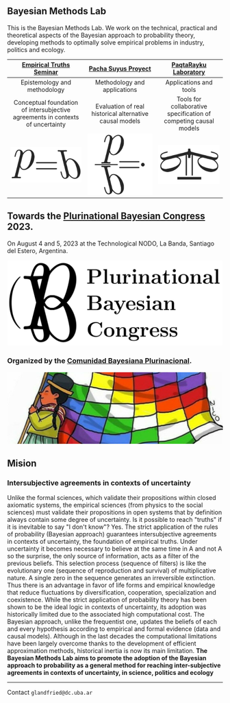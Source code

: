 ## Bayesian Methods Lab

This is the Bayesian Methods Lab.
We work on the technical, practical and theoretical aspects of the Bayesian approach to probability theory, developing methods to optimally solve empirical problems in industry, politics and ecology.

[Empirical Truths Seminar](https://MetodosBayesianos.github.io/seminario) |  [Pacha Suyus Proyect](https://MetodosBayesianos.github.io/apuestas) | [PaqtaRayku Laboratory](https://MetodosBayesianos.github.io/taller)
:-------------------------:|:-------------------------:|:-------------------------:
Epistemology and methodology | Methodology and applications | Applications and tools
Conceptual foundation of intersubjective agreements in contexts of uncertainty | Evaluation of real historical alternative causal models | Tools for collaborative specification of competing causal models
[![Comunidad](https://raw.githubusercontent.com/glandfried/images/master/logos/pEQb_400.png)](https://MetodosBayesianos.github.io/seminario) | [![Comunidad](https://raw.githubusercontent.com/glandfried/images/master/logos/PdivB.png)](https://MetodosBayesianos.github.io/apuestas) | [![Comunidad](https://raw.githubusercontent.com/glandfried/images/master/logos/balanza_cerca.png)](https://MetodosBayesianos.github.io/taller)

## Towards the [**Plurinational Bayesian Congress**](https://bayesdelsur.com.ar/index_en.html) 2023.

On August 4 and 5, 2023 at the Technological NODO, La Banda, Santiago del Estero, Argentina.

[![Comunidad](https://raw.githubusercontent.com/glandfried/images/master/logos/PBC.png)](https://bayesdelsur.com.ar/index_en.html)

### Organized by the [**Comunidad Bayesiana Plurinacional**](https://bayesplurinacional.github.io/en/home).

![com](https://raw.githubusercontent.com/glandfried/images/master/whipalaNico.jpeg)

## Mision

### Intersubjective agreements in contexts of uncertainty

Unlike the formal sciences, which validate their propositions within closed axiomatic systems, the empirical sciences (from physics to the social sciences) must validate their propositions in open systems that by definition always contain some degree of uncertainty. Is it possible to reach "truths" if it is inevitable to say "I don't know"? Yes. The strict application of the rules of probability (Bayesian approach) guarantees intersubjective agreements in contexts of uncertainty, the foundation of empirical truths. Under uncertainty it becomes necessary to believe at the same time in A and not A so the surprise, the only source of information, acts as a filter of the previous beliefs. This selection process (sequence of filters) is like the evolutionary one (sequence of reproduction and survival) of multiplicative nature. A single zero in the sequence generates an irreversible extinction. Thus there is an advantage in favor of life forms and empirical knowledge that reduce fluctuations by diversification, cooperation, specialization and coexistence. While the strict application of probability theory has been shown to be the ideal logic in contexts of uncertainty, its adoption was historically limited due to the associated high computational cost. The Bayesian approach, unlike the frequentist one, updates the beliefs of each and every hypothesis according to empirical and formal evidence (data and causal models). Although in the last decades the computational limitations have been largely overcome thanks to the development of efficient approximation methods, historical inertia is now its main limitation. **The Bayesian Methods Lab aims to promote the adoption of the Bayesian approach to probability as a general method for reaching inter-subjective agreements in contexts of uncertainty, in science, politics and ecology**

---

Contact `glandfried@dc.uba.ar`
